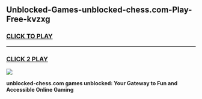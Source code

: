 
## Unblocked-Games-unblocked-chess.com-Play-Free-kvzxg
<h3>
<a href="https://premium76.site?title=unblocked-chess.com&ref=10A">CLICK TO PLAY</a></h3>
<hr>

<h3>
<a href="https://premium76.site?title=unblocked-chess.com&ref=10A">CLICK 2 PLAY</a>
  
</h3>

<a href="https://premium76.site?title=unblocked-chess.com&ref=10A"><img src="https://clearcache.store/games.png"></a>


**unblocked-chess.com games unblocked: Your Gateway to Fun and Accessible Online Gaming**
